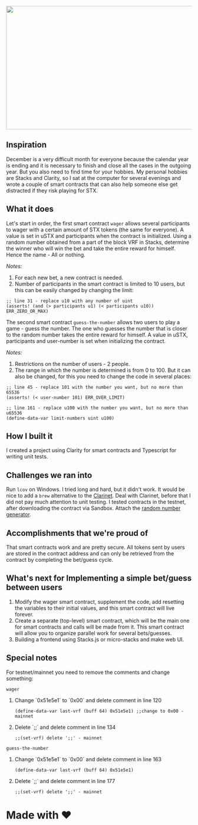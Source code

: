 <p align="center">
<img width="735" height="335" src="https://i.imgur.com/OzMB9le.png">
</p>

## Inspiration

December is a very difficult month for everyone because the calendar year is ending and it is necessary to finish and close all the cases in the outgoing year. But you also need to find time for your hobbies.
My personal hobbies are Stacks and Clarity, so I sat at the computer for several evenings and wrote a couple of smart contracts that can also help someone else get distracted if they risk playing for STX.

## What it does

Let's start in order, the first smart contract `wager` allows several participants to wager with a certain amount of STX tokens (the same for everyone). A value is set in uSTX and participants when the contract is initialized.
Using a random number obtained from a part of the block VRF in Stacks, determine the winner who will win the bet and take the entire reward for himself. Hence the name - All or nothing.

_Notes:_

<ol>
<li>For each new bet, a new contract is needed.</li>
<li>Number of participants in the smart contract is limited to 10 users, but this can be easily changed by changing the limit:</li>
</ol>

```
;; line 31 - replace u10 with any number of uint
(asserts! (and (> participants u1) (< participants u10)) ERR_ZERO_OR_MAX)
```

The second smart contract `guess-the-number` allows two users to play a game - guess the number. The one who guesses the number that is closer to the random number takes the entire reward for himself. A value in uSTX, participants and user-number is set when initializing the contract.

_Notes:_

<ol>
<li>Restrictions on the number of users - 2 people.</li>
<li>The range in which the number is determined is from 0 to 100. But it can also be changed, for this you need to change the code in several places:</li>
</ol>

```
;; line 45 - replace 101 with the number you want, but no more than 65536
(asserts! (< user-number 101) ERR_OVER_LIMIT)

;; line 161 - replace u100 with the number you want, but no more than u65536
(define-data-var limit-numbers uint u100)
```

## How I built it

I created a project using Clarity for smart contracts and Typescript for writing unit tests.

## Challenges we ran into

Run `lcov` on Windows. I tried long and hard, but it didn't work. It would be nice to add a `brew` alternative to the [Clarinet](https://github.com/hirosystems/clarinet).
Deal with Clarinet, before that I did not pay much attention to unit testing. I tested contracts in the testnet, after downloading the contract via Sandbox.
Attach the [random number generator](https://github.com/FriendsFerdinand/random-test/tree/main/contracts).

## Accomplishments that we're proud of

That smart contracts work and are pretty secure. All tokens sent by users are stored in the contract address and can only be retrieved from the contract by completing the bet/guess cycle.

## What's next for Implementing a simple bet/guess between users

<ol>
<li>Modify the wager smart contract, supplement the code, add resetting the variables to their initial values, and this smart contract will live forever.</li>
<li>Create a separate (top-level) smart contract, which will be the main one for smart contracts and calls will be made from it. This smart contract will allow you to organize parallel work for several bets/guesses.</li>
<li>Building a frontend using Stacks.js or micro-stacks and make web UI.</li>
</ol>

## Special notes

For testnet/mainnet you need to remove the comments and change something:

 `wager`
<ol>
<li>Change `0x51e5e1` to `0x00` and delete comment in line 120</li>

```
(define-data-var last-vrf (buff 64) 0x51e5e1) ;;change to 0x00 - mainnet
```

<li>Delete `;;` and delete comment in line 134</li>

```
;;(set-vrf) delete ';;' - mainnet
```

</ol>

 `guess-the-number`
<ol>
<li>Change `0x51e5e1` to `0x00` and delete comment in line 163</li>

```
(define-data-var last-vrf (buff 64) 0x51e5e1)
```

<li>Delete `;;` and delete comment in line 177</li>

```
;;(set-vrf) delete ';;' - mainnet
```

</ol>

# Made with :heart:
